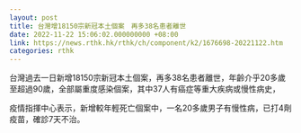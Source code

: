 ```yaml
---
layout: post
title: 台灣增18150宗新冠本土個案　再多38名患者離世
date: 2022-11-22 15:06:02.000000000 +08:00
link: https://news.rthk.hk/rthk/ch/component/k2/1676698-20221122.htm
categories: rthk
---
```


台灣過去一日新增18150宗新冠本土個案，再多38名患者離世，年齡介乎20多歲至超過90歲，全部屬重度感染個案，其中37人有癌症等重大疾病或慢性病史，

疫情指揮中心表示，新增較年輕死亡個案中，一名20多歲男子有慢性病，已打4劑疫苗，確診7天不治。
